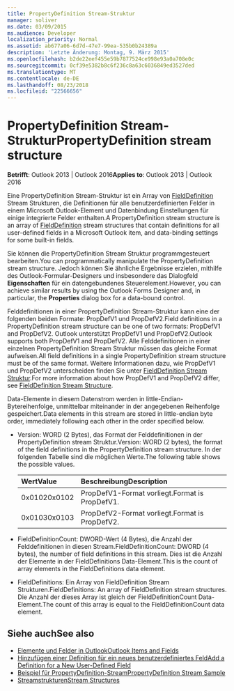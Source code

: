 ```yaml
---
title: PropertyDefinition Stream-Struktur
manager: soliver
ms.date: 03/09/2015
ms.audience: Developer
localization_priority: Normal
ms.assetid: ab677a06-6d7d-47e7-99ea-535b0b24389a
description: 'Letzte Änderung: Montag, 9. März 2015'
ms.openlocfilehash: b2de22eef455e59b7877524ce998e93a0a708e0c
ms.sourcegitcommit: 0cf39e5382b8c6f236c8a63c6036849ed3527ded
ms.translationtype: MT
ms.contentlocale: de-DE
ms.lasthandoff: 08/23/2018
ms.locfileid: "22566656"
---
```

# <a name="propertydefinition-stream-structure"></a><span data-ttu-id="b1f24-103">PropertyDefinition Stream-Struktur</span><span class="sxs-lookup"><span data-stu-id="b1f24-103">PropertyDefinition stream structure</span></span>

<span data-ttu-id="b1f24-104">**Betrifft**: Outlook 2013 | Outlook 2016</span><span class="sxs-lookup"><span data-stu-id="b1f24-104">**Applies to**: Outlook 2013 | Outlook 2016</span></span> 
  
<span data-ttu-id="b1f24-105">Eine PropertyDefinition Stream-Struktur ist ein Array von [FieldDefinition](fielddefinition-stream-structure.md) Stream Strukturen, die Definitionen für alle benutzerdefinierten Felder in einem Microsoft Outlook-Element und Datenbindung Einstellungen für einige integrierte Felder enthalten.</span><span class="sxs-lookup"><span data-stu-id="b1f24-105">A PropertyDefinition stream structure is an array of [FieldDefinition](fielddefinition-stream-structure.md) stream structures that contain definitions for all user-defined fields in a Microsoft Outlook item, and data-binding settings for some built-in fields.</span></span> 
  
<span data-ttu-id="b1f24-106">Sie können die PropertyDefinition Stream Struktur programmgesteuert bearbeiten.</span><span class="sxs-lookup"><span data-stu-id="b1f24-106">You can programmatically manipulate the PropertyDefinition stream structure.</span></span> <span data-ttu-id="b1f24-107">Jedoch können Sie ähnliche Ergebnisse erzielen, mithilfe des Outlook-Formular-Designers und insbesondere das Dialogfeld **Eigenschaften** für ein datengebundenes Steuerelement.</span><span class="sxs-lookup"><span data-stu-id="b1f24-107">However, you can achieve similar results by using the Outlook Forms Designer and, in particular, the **Properties** dialog box for a data-bound control.</span></span> 
  
<span data-ttu-id="b1f24-108">Felddefinitionen in einer PropertyDefinition Stream-Struktur kann eine der folgenden beiden Formate: PropDefV1 und PropDefV2.</span><span class="sxs-lookup"><span data-stu-id="b1f24-108">Field definitions in a PropertyDefinition stream structure can be one of two formats: PropDefV1 and PropDefV2.</span></span> <span data-ttu-id="b1f24-109">Outlook unterstützt PropDefV1 und PropDefV2.</span><span class="sxs-lookup"><span data-stu-id="b1f24-109">Outlook supports both PropDefV1 and PropDefV2.</span></span> <span data-ttu-id="b1f24-110">Alle Felddefinitionen in einer einzelnen PropertyDefinition Stream Struktur müssen das gleiche Format aufweisen.</span><span class="sxs-lookup"><span data-stu-id="b1f24-110">All field definitions in a single PropertyDefinition stream structure must be of the same format.</span></span> <span data-ttu-id="b1f24-111">Weitere Informationen dazu, wie PropDefV1 und PropDefV2 unterscheiden finden Sie unter [FieldDefinition Stream Struktur](fielddefinition-stream-structure.md).</span><span class="sxs-lookup"><span data-stu-id="b1f24-111">For more information about how PropDefV1 and PropDefV2 differ, see [FieldDefinition Stream Structure](fielddefinition-stream-structure.md).</span></span>
  
<span data-ttu-id="b1f24-112">Data-Elemente in diesem Datenstrom werden in little-Endian-Bytereihenfolge, unmittelbar miteinander in der angegebenen Reihenfolge gespeichert.</span><span class="sxs-lookup"><span data-stu-id="b1f24-112">Data elements in this stream are stored in little-endian byte order, immediately following each other in the order specified below.</span></span>
  
- <span data-ttu-id="b1f24-113">Version: WORD (2 Bytes), das Format der Felddefinitionen in der PropertyDefinition stream Struktur.</span><span class="sxs-lookup"><span data-stu-id="b1f24-113">Version: WORD (2 bytes), the format of the field definitions in the PropertyDefinition stream structure.</span></span> <span data-ttu-id="b1f24-114">In der folgenden Tabelle sind die möglichen Werte.</span><span class="sxs-lookup"><span data-stu-id="b1f24-114">The following table shows the possible values.</span></span>
    
    |<span data-ttu-id="b1f24-115">**Wert**</span><span class="sxs-lookup"><span data-stu-id="b1f24-115">**Value**</span></span>|<span data-ttu-id="b1f24-116">**Beschreibung**</span><span class="sxs-lookup"><span data-stu-id="b1f24-116">**Description**</span></span>|
    |:-----|:-----|
    |<span data-ttu-id="b1f24-117">0x0102</span><span class="sxs-lookup"><span data-stu-id="b1f24-117">0x0102</span></span>  <br/> |<span data-ttu-id="b1f24-118">PropDefV1-Format vorliegt.</span><span class="sxs-lookup"><span data-stu-id="b1f24-118">Format is PropDefV1.</span></span>  <br/> |
    |<span data-ttu-id="b1f24-119">0x0103</span><span class="sxs-lookup"><span data-stu-id="b1f24-119">0x0103</span></span>  <br/> |<span data-ttu-id="b1f24-120">PropDefV2-Format vorliegt.</span><span class="sxs-lookup"><span data-stu-id="b1f24-120">Format is PropDefV2.</span></span>  <br/> |
   
- <span data-ttu-id="b1f24-121">FieldDefinitionCount: DWORD-Wert (4 Bytes), die Anzahl der Felddefinitionen in diesen Stream.</span><span class="sxs-lookup"><span data-stu-id="b1f24-121">FieldDefinitionCount: DWORD (4 bytes), the number of field definitions in this stream.</span></span> <span data-ttu-id="b1f24-122">Dies ist die Anzahl der Elemente in der FieldDefinitions Data-Element.</span><span class="sxs-lookup"><span data-stu-id="b1f24-122">This is the count of array elements in the FieldDefinitions data element.</span></span>
    
- <span data-ttu-id="b1f24-123">FieldDefinitions: Ein Array von FieldDefinition Stream Strukturen.</span><span class="sxs-lookup"><span data-stu-id="b1f24-123">FieldDefinitions: An array of FieldDefinition stream structures.</span></span> <span data-ttu-id="b1f24-124">Die Anzahl der dieses Array ist gleich der FieldDefinitionCount Data-Element.</span><span class="sxs-lookup"><span data-stu-id="b1f24-124">The count of this array is equal to the FieldDefinitionCount data element.</span></span>
    
## <a name="see-also"></a><span data-ttu-id="b1f24-125">Siehe auch</span><span class="sxs-lookup"><span data-stu-id="b1f24-125">See also</span></span>

- [<span data-ttu-id="b1f24-126">Elemente und Felder in Outlook</span><span class="sxs-lookup"><span data-stu-id="b1f24-126">Outlook Items and Fields</span></span>](outlook-items-and-fields.md)
- [<span data-ttu-id="b1f24-127">Hinzufügen einer Definition für ein neues benutzerdefiniertes Feld</span><span class="sxs-lookup"><span data-stu-id="b1f24-127">Add a Definition for a New User-Defined Field</span></span>](how-to-add-a-definition-for-a-new-user-defined-field.md)
- [<span data-ttu-id="b1f24-128">Beispiel für PropertyDefinition-Stream</span><span class="sxs-lookup"><span data-stu-id="b1f24-128">PropertyDefinition Stream Sample</span></span>](propertydefinition-stream-sample.md)
- [<span data-ttu-id="b1f24-129">Streamstrukturen</span><span class="sxs-lookup"><span data-stu-id="b1f24-129">Stream Structures</span></span>](stream-structures.md)

